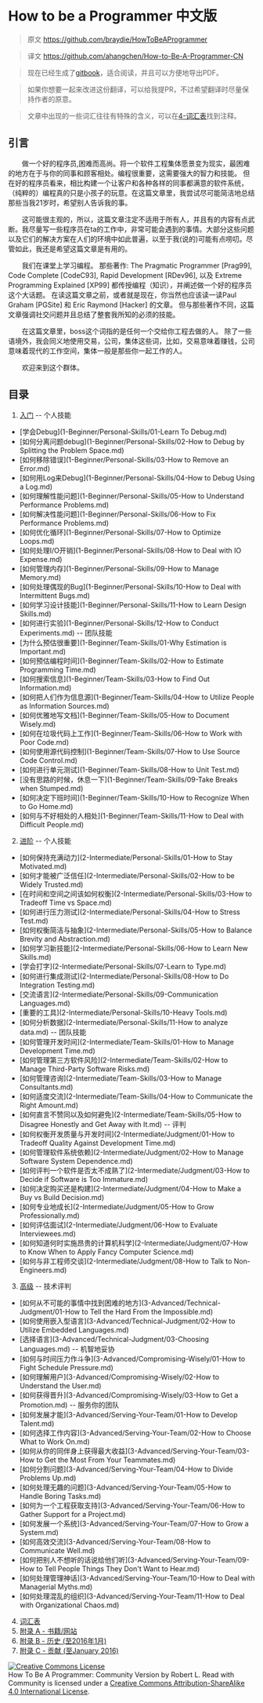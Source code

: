 # How to be a Programmer 中文版

> 原文 https://github.com/braydie/HowToBeAProgrammer 

> 译文 https://github.com/ahangchen/How-to-Be-A-Programmer-CN

> 现在已经生成了[gitbook](https://www.gitbook.com/book/ahangchen/how-to-be-a-programmer-cn/details)，适合阅读，并且可以方便地导出PDF。

> 如果你想要一起来改进这份翻译，可以给我提PR，不过希望翻译时尽量保持作者的原意。

> 文章中出现的一些词汇往往有特殊的含义，可以在[4-词汇表](4-Glossary.md)找到注释。

## 引言
　　做一个好的程序员,困难而高尚。将一个软件工程集体愿景变为现实，最困难的地方在于与你的同事和顾客相处。编程很重要，这需要强大的智力和技能。 但在好的程序员看来，相比构建一个让客户和各种各样的同事都满意的软件系统，（纯粹的）编程真的只是小孩子的玩意。在这篇文章里，我尝试尽可能简洁地总结那些当我21岁时，希望别人告诉我的事。

　　这可能很主观的，所以，这篇文章注定不适用于所有人，并且有的内容有点武断。我尽量写一些程序员在ta的工作中，非常可能会遇到的事情。大部分这些问题以及它们的解决方案在人们的环境中如此普遍，以至于我(说的)可能有点唠叨。尽管如此，我还是希望这篇文章是有用的。

　　我们在课堂上学习编程。 那些著作: The Pragmatic Programmer [Prag99], Code Complete [CodeC93], Rapid Development [RDev96], 以及 Extreme Programming Explained [XP99] 都传授编程（知识），并阐述做一个好的程序员这个大话题。 在读这篇文章之前，或者就是现在，你当然也应该读一读Paul Graham [PGSite] 和 Eric Raymond [Hacker] 的文章。 但与那些著作不同，这篇文章强调社交问题并且总结了整套我所知的必须的技能。

　　在这篇文章里，boss这个词指的是任何一个交给你工程去做的人。 除了一些语境外，我会同义地使用交易，公司，集体这些词，比如，交易意味着赚钱，公司意味着现代的工作空间，集体一般是那些你一起工作的人。

　　欢迎来到这个群体。

## 目录

1. [入门](1-Beginner)
-- 个人技能
-  [学会Debug](1-Beginner/Personal-Skills/01-Learn To Debug.md)
- [如何分离问题debug](1-Beginner/Personal-Skills/02-How to Debug by Splitting the Problem Space.md)
- [如何移除错误](1-Beginner/Personal-Skills/03-How to Remove an Error.md)
- [如何用Log来Debug](1-Beginner/Personal-Skills/04-How to Debug Using a Log.md)
- [如何理解性能问题](1-Beginner/Personal-Skills/05-How to Understand Performance Problems.md)
- [如何解决性能问题](1-Beginner/Personal-Skills/06-How to Fix Performance Problems.md)
- [如何优化循环](1-Beginner/Personal-Skills/07-How to Optimize Loops.md)
- [如何处理I/O开销](1-Beginner/Personal-Skills/08-How to Deal with IO Expense.md)
- [如何管理内存](1-Beginner/Personal-Skills/09-How to Manage Memory.md)
- [如何处理偶现的Bug](1-Beginner/Personal-Skills/10-How to Deal with Intermittent Bugs.md)
- [如何学习设计技能](1-Beginner/Personal-Skills/11-How to Learn Design Skills.md)
- [如何进行实验](1-Beginner/Personal-Skills/12-How to Conduct Experiments.md)
-- 团队技能
- [为什么预估很重要](1-Beginner/Team-Skills/01-Why Estimation is Important.md)
- [如何预估编程时间](1-Beginner/Team-Skills/02-How to Estimate Programming Time.md)
- [如何搜索信息](1-Beginner/Team-Skills/03-How to Find Out Information.md)
- [如何把人们作为信息源](1-Beginner/Team-Skills/04-How to Utilize People as Information Sources.md)
- [如何优雅地写文档](1-Beginner/Team-Skills/05-How to Document Wisely.md)
- [如何在垃圾代码上工作](1-Beginner/Team-Skills/06-How to Work with Poor Code.md)
- [如何使用源代码控制](1-Beginner/Team-Skills/07-How to Use Source Code Control.md)
- [如何进行单元测试](1-Beginner/Team-Skills/08-How to Unit Test.md)
- [没有思路的时候，休息一下](1-Beginner/Team-Skills/09-Take Breaks when Stumped.md)
- [如何决定下班时间](1-Beginner/Team-Skills/10-How to Recognize When to Go Home.md)
- [如何与不好相处的人相处](1-Beginner/Team-Skills/11-How to Deal with Difficult People.md)
2. [进阶](2-Intermediate)
-- 个人技能
- [如何保持充满动力](2-Intermediate/Personal-Skills/01-How to Stay Motivated.md)
- [如何才能被广泛信任](2-Intermediate/Personal-Skills/02-How to be Widely Trusted.md)
- [在时间和空间之间该如何权衡](2-Intermediate/Personal-Skills/03-How to Tradeoff Time vs Space.md)
- [如何进行压力测试](2-Intermediate/Personal-Skills/04-How to Stress Test.md)
- [如何权衡简洁与抽象](2-Intermediate/Personal-Skills/05-How to Balance Brevity and Abstraction.md)
- [如何学习新技能](2-Intermediate/Personal-Skills/06-How to Learn New Skills.md)
- [学会打字](2-Intermediate/Personal-Skills/07-Learn to Type.md)
- [如何进行集成测试](2-Intermediate/Personal-Skills/08-How to Do Integration Testing.md)
- [交流语言](2-Intermediate/Personal-Skills/09-Communication Languages.md)
- [重要的工具](2-Intermediate/Personal-Skills/10-Heavy Tools.md)
- [如何分析数据](2-Intermediate/Personal-Skills/11-How to analyze data.md)
-- 团队技能
- [如何管理开发时间](2-Intermediate/Team-Skills/01-How to Manage Development Time.md)
- [如何管理第三方软件风险](2-Intermediate/Team-Skills/02-How to Manage Third-Party Software Risks.md)
- [如何管理咨询](2-Intermediate/Team-Skills/03-How to Manage Consultants.md)
- [如何适度交流](2-Intermediate/Team-Skills/04-How to Communicate the Right Amount.md)
- [如何直言不赞同以及如何避免](2-Intermediate/Team-Skills/05-How to Disagree Honestly and Get Away with It.md)
-- 评判
- [如何权衡开发质量与开发时间](2-Intermediate/Judgment/01-How to Tradeoff Quality Against Development Time.md)
- [如何管理软件系统依赖](2-Intermediate/Judgment/02-How to Manage Software System Dependence.md)
- [如何评判一个软件是否太不成熟了](2-Intermediate/Judgment/03-How to Decide if Software is Too Immature.md)
- [如何决定购买还是构建](2-Intermediate/Judgment/04-How to Make a Buy vs Build Decision.md)
- [如何专业地成长](2-Intermediate/Judgment/05-How to Grow Professionally.md)
- [如何评估面试](2-Intermediate/Judgment/06-How to Evaluate Interviewees.md)
- [如何知道何时实施昂贵的计算机科学](2-Intermediate/Judgment/07-How to Know When to Apply Fancy Computer Science.md)
- [如何与非工程师交谈](2-Intermediate/Judgment/08-How to Talk to Non-Engineers.md)
3. [高级](3-Advanced)
-- 技术评判
- [如何从不可能的事情中找到困难的地方](3-Advanced/Technical-Judgment/01-How to Tell the Hard From the Impossible.md)
- [如何使用嵌入型语言](3-Advanced/Technical-Judgment/02-How to Utilize Embedded Languages.md)
- [选择语言](3-Advanced/Technical-Judgment/03-Choosing Languages.md)
-- 机智地妥协
- [如何与时间压力作斗争](3-Advanced/Compromising-Wisely/01-How to Fight Schedule Pressure.md)
- [如何理解用户](3-Advanced/Compromising-Wisely/02-How to Understand the User.md)
- [如何获得晋升](3-Advanced/Compromising-Wisely/03-How to Get a Promotion.md)
-- 服务你的团队
- [如何发展才能](3-Advanced/Serving-Your-Team/01-How to Develop Talent.md)
- [如何选择工作内容](3-Advanced/Serving-Your-Team/02-How to Choose What to Work On.md)
- [如何从你的同伴身上获得最大收益](3-Advanced/Serving-Your-Team/03-How to Get the Most From Your Teammates.md)
- [如何分割问题](3-Advanced/Serving-Your-Team/04-How to Divide Problems Up.md)
- [如何处理无趣的问题](3-Advanced/Serving-Your-Team/05-How to Handle Boring Tasks.md)
- [如何为一个工程获取支持](3-Advanced/Serving-Your-Team/06-How to Gather Support for a Project.md)
- [如何发展一个系统](3-Advanced/Serving-Your-Team/07-How to Grow a System.md)
- [如何高效交流](3-Advanced/Serving-Your-Team/08-How to Communicate Well.md)
- [如何把别人不想听的话说给他们听](3-Advanced/Serving-Your-Team/09-How to Tell People Things They Don't Want to Hear.md)
- [如何处理管理神话](3-Advanced/Serving-Your-Team/10-How to Deal with Managerial Myths.md)
- [如何处理混乱的组织](3-Advanced/Serving-Your-Team/11-How to Deal with Organizational Chaos.md)
4. [词汇表](4-Glossary.md)
5. [附录 A - 书籍/网站](5-Bibliography.md)
6. [附录 B - 历史 (至2016年1月)](6-History.md)
6. [附录 C - 贡献 (至January 2016)](7-Contributions.md)


<a rel="license" href="http://creativecommons.org/licenses/by-sa/4.0/"><img alt="Creative Commons License" style="border-width:0" src="https://i.creativecommons.org/l/by-sa/4.0/88x31.png" /></a><br /><span xmlns:dct="http://purl.org/dc/terms/" href="http://purl.org/dc/dcmitype/Text" property="dct:title" rel="dct:type">How To Be A Programmer: Community Version</span> by <span xmlns:cc="http://creativecommons.org/ns#" property="cc:attributionName">Robert L. Read with Community</span> is licensed under a <a rel="license" href="http://creativecommons.org/licenses/by-sa/4.0/">Creative Commons Attribution-ShareAlike 4.0 International License</a>.

